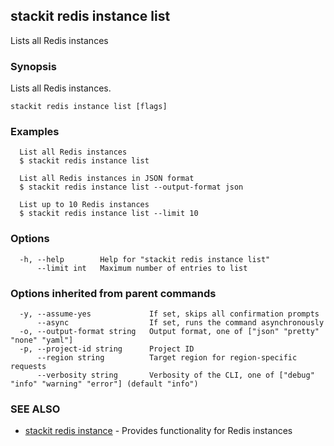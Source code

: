 ## stackit redis instance list

Lists all Redis instances

### Synopsis

Lists all Redis instances.

```
stackit redis instance list [flags]
```

### Examples

```
  List all Redis instances
  $ stackit redis instance list

  List all Redis instances in JSON format
  $ stackit redis instance list --output-format json

  List up to 10 Redis instances
  $ stackit redis instance list --limit 10
```

### Options

```
  -h, --help        Help for "stackit redis instance list"
      --limit int   Maximum number of entries to list
```

### Options inherited from parent commands

```
  -y, --assume-yes             If set, skips all confirmation prompts
      --async                  If set, runs the command asynchronously
  -o, --output-format string   Output format, one of ["json" "pretty" "none" "yaml"]
  -p, --project-id string      Project ID
      --region string          Target region for region-specific requests
      --verbosity string       Verbosity of the CLI, one of ["debug" "info" "warning" "error"] (default "info")
```

### SEE ALSO

* [stackit redis instance](./stackit_redis_instance.md)	 - Provides functionality for Redis instances

